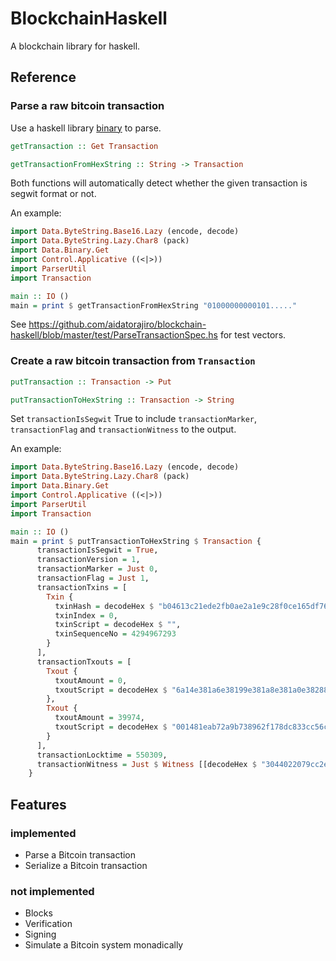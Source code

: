 # BlockchainHaskell

A blockchain library for haskell.

## Reference

### Parse a raw bitcoin transaction
Use a haskell library [binary](https://hackage.haskell.org/package/binary) to parse.

```haskell
getTransaction :: Get Transaction
```

```haskell
getTransactionFromHexString :: String -> Transaction
```
Both functions will automatically detect whether the given transaction is segwit format or not.

An example:

```haskell
import Data.ByteString.Base16.Lazy (encode, decode)
import Data.ByteString.Lazy.Char8 (pack)
import Data.Binary.Get
import Control.Applicative ((<|>))
import ParserUtil
import Transaction

main :: IO ()
main = print $ getTransactionFromHexString "01000000000101....."
```

See <https://github.com/aidatorajiro/blockchain-haskell/blob/master/test/ParseTransactionSpec.hs> for test vectors.

### Create a raw bitcoin transaction from `Transaction`

```haskell
putTransaction :: Transaction -> Put
```

```haskell
putTransactionToHexString :: Transaction -> String
```

Set `transactionIsSegwit` True to include `transactionMarker`, `transactionFlag` and `transactionWitness` to the output.

An example:

```haskell
import Data.ByteString.Base16.Lazy (encode, decode)
import Data.ByteString.Lazy.Char8 (pack)
import Data.Binary.Get
import Control.Applicative ((<|>))
import ParserUtil
import Transaction

main :: IO ()
main = print $ putTransactionToHexString $ Transaction {
      transactionIsSegwit = True,
      transactionVersion = 1,
      transactionMarker = Just 0,
      transactionFlag = Just 1,
      transactionTxins = [
        Txin {
          txinHash = decodeHex $ "b04613c21ede2fb0ae2a1e9c28f0ce165df76e927a39cf2ffba9b4573f0a1c91",
          txinIndex = 0,
          txinScript = decodeHex $ "",
          txinSequenceNo = 4294967293
        }
      ],
      transactionTxouts = [
        Txout {
          txoutAmount = 0,
          txoutScript = decodeHex $ "6a14e381a6e38199e381a8e381a0e382882121212121"
        },
        Txout {
          txoutAmount = 39974,
          txoutScript = decodeHex $ "001481eab72a9b738962f178dc833cc56ca9b210151e"
        }
      ],
      transactionLocktime = 550309,
      transactionWitness = Just $ Witness [[decodeHex $ "3044022079cc2e04889802b4623813232fa3075929dab3395f4f7a0f0ab6e032c84412ca02200c8e51fae2a8aa56642f272ccb8655a6e26dc28aa36c5b9e237ee51fa8fff1df01", decodeHex $ "02383da0568d9536aa96c9d0514578c1a75e14c95fee4a9330f1fee7591640e51e"]]
    }
```

## Features

### implemented
- Parse a Bitcoin transaction
- Serialize a Bitcoin transaction

### not implemented
- Blocks
- Verification
- Signing
- Simulate a Bitcoin system monadically
